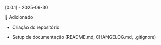 [0.0.1] - 2025-09-30

🚀 Adicionado

- Criação do repositório

- Setup de documentação (README.md, CHANGELOG.md, .gitignore)
